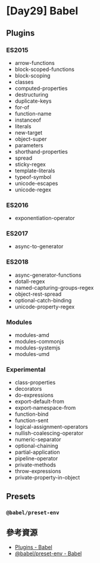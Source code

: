 # [Day29] Babel

## Plugins

### ES2015

- arrow-functions
- block-scoped-functions
- block-scoping
- classes
- computed-properties
- destructuring
- duplicate-keys
- for-of
- function-name
- instanceof
- literals
- new-target
- object-super
- parameters
- shorthand-properties
- spread
- sticky-regex
- template-literals
- typeof-symbol
- unicode-escapes
- unicode-regex

### ES2016

- exponentiation-operator

### ES2017

- async-to-generator

### ES2018

- async-generator-functions
- dotall-regex
- named-capturing-groups-regex
- object-rest-spread
- optional-catch-binding
- unicode-property-regex

### Modules

- modules-amd
- modules-commonjs
- modules-systemjs
- modules-umd

### Experimental
- class-properties
- decorators
- do-expressions
- export-default-from
- export-namespace-from
- function-bind
- function-sent
- logical-assignment-operators
- nullish-coalescing-operator
- numeric-separator
- optional-chaining
- partial-application
- pipeline-operator
- private-methods
- throw-expressions
- private-property-in-object

## Presets
### `@babel/preset-env`

## 參考資源

- [Plugins - Babel](https://babeljs.io/docs/en/plugins/)
- [@babel/preset-env - Babel](https://babeljs.io/docs/en/babel-preset-env)
